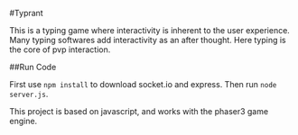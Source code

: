 #Typrant

This is a typing game where interactivity is inherent to the user experience. Many typing softwares add interactivity as an after thought. Here typing is the core of pvp interaction. 

##Run Code

First use `npm install` to download socket.io and express. Then run `node server.js`.

This project is based on javascript, and works with the phaser3 game engine.

